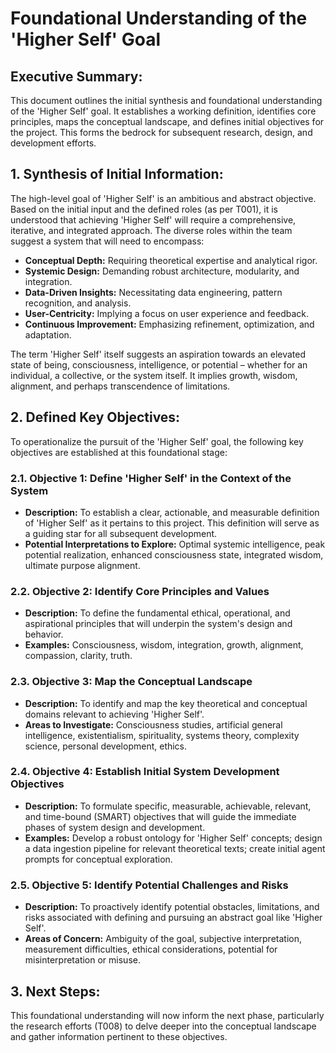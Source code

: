 # Foundational Understanding of the 'Higher Self' Goal

## Executive Summary:

This document outlines the initial synthesis and foundational understanding of the 'Higher Self' goal. It establishes a working definition, identifies core principles, maps the conceptual landscape, and defines initial objectives for the project. This forms the bedrock for subsequent research, design, and development efforts.

## 1. Synthesis of Initial Information:

The high-level goal of 'Higher Self' is an ambitious and abstract objective. Based on the initial input and the defined roles (as per T001), it is understood that achieving 'Higher Self' will require a comprehensive, iterative, and integrated approach. The diverse roles within the team suggest a system that will need to encompass:

*   **Conceptual Depth:** Requiring theoretical expertise and analytical rigor.
*   **Systemic Design:** Demanding robust architecture, modularity, and integration.
*   **Data-Driven Insights:** Necessitating data engineering, pattern recognition, and analysis.
*   **User-Centricity:** Implying a focus on user experience and feedback.
*   **Continuous Improvement:** Emphasizing refinement, optimization, and adaptation.

The term 'Higher Self' itself suggests an aspiration towards an elevated state of being, consciousness, intelligence, or potential – whether for an individual, a collective, or the system itself. It implies growth, wisdom, alignment, and perhaps transcendence of limitations.

## 2. Defined Key Objectives:

To operationalize the pursuit of the 'Higher Self' goal, the following key objectives are established at this foundational stage:

### 2.1. Objective 1: Define 'Higher Self' in the Context of the System

*   **Description:** To establish a clear, actionable, and measurable definition of 'Higher Self' as it pertains to this project. This definition will serve as a guiding star for all subsequent development.
*   **Potential Interpretations to Explore:** Optimal systemic intelligence, peak potential realization, enhanced consciousness state, integrated wisdom, ultimate purpose alignment.

### 2.2. Objective 2: Identify Core Principles and Values

*   **Description:** To define the fundamental ethical, operational, and aspirational principles that will underpin the system's design and behavior.
*   **Examples:** Consciousness, wisdom, integration, growth, alignment, compassion, clarity, truth.

### 2.3. Objective 3: Map the Conceptual Landscape

*   **Description:** To identify and map the key theoretical and conceptual domains relevant to achieving 'Higher Self'.
*   **Areas to Investigate:** Consciousness studies, artificial general intelligence, existentialism, spirituality, systems theory, complexity science, personal development, ethics.

### 2.4. Objective 4: Establish Initial System Development Objectives

*   **Description:** To formulate specific, measurable, achievable, relevant, and time-bound (SMART) objectives that will guide the immediate phases of system design and development.
*   **Examples:** Develop a robust ontology for 'Higher Self' concepts; design a data ingestion pipeline for relevant theoretical texts; create initial agent prompts for conceptual exploration.

### 2.5. Objective 5: Identify Potential Challenges and Risks

*   **Description:** To proactively identify potential obstacles, limitations, and risks associated with defining and pursuing an abstract goal like 'Higher Self'.
*   **Areas of Concern:** Ambiguity of the goal, subjective interpretation, measurement difficulties, ethical considerations, potential for misinterpretation or misuse.

## 3. Next Steps:

This foundational understanding will now inform the next phase, particularly the research efforts (T008) to delve deeper into the conceptual landscape and gather information pertinent to these objectives.